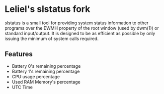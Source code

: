 # Leliel's slstatus fork
slstatus is a small tool for providing system status information to other
programs over the EWMH property of the root window (used by dwm(1)) or
standard input/output. It is designed to be as efficient as possible by
only issuing the minimum of system calls required.

## Features
- Battery 0's remaining percentage
- Battery 1's remaining percentage
- CPU usage percentage
- Used RAM Memory's percentage
- UTC Time
